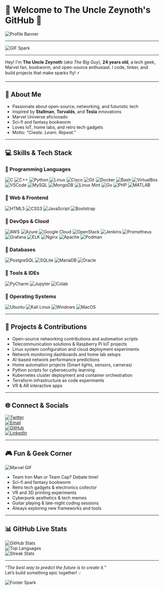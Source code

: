 # 👋 Welcome to **The Uncle Zeynoth's GitHub** 🚀

![Profile Banner](https://img.shields.io/badge/The%20Uncle%20Zeynoth-Open%20Source%20Enthusiast-blueviolet?style=for-the-badge&logo=github)

---

![GIF Spark](https://media3.giphy.com/media/v1.Y2lkPTc5MGI3NjExMDZtOWIxYWwzdzU1M2E4d25hcnp2eWR5bjlxYTV5MjZxYnZnaWliMSZlcD12MV9pbnRlcm5hbF9naWZfYnlfaWQmY3Q9Zw/26tn33aiTi1jkl6H6/giphy.gif)

---
Hey! I'm **The Uncle Zeynoth** (*aka The Big Guy*), **24 years old**, a tech geek, Marvel fan, bookworm, and open-source enthusiast. I code, tinker, and build projects that make sparks fly! ⚡️

---

## 🌟 About Me

- Passionate about open-source, networking, and futuristic tech  
- Inspired by **Stallman**, **Torvalds**, and **Tesla** innovations  
- Marvel Universe aficionado  
- Sci-fi and fantasy bookworm  
- Loves IoT, home labs, and retro tech gadgets  
- Motto: *"Create. Learn. Repeat."*

---

## 💻 Skills & Tech Stack
### 🔹 Programming Languages
![C](https://img.shields.io/badge/C-00599C?style=for-the-badge&logo=c&logoColor=white)
![C++](https://img.shields.io/badge/C++-00599C?style=for-the-badge&logo=cplusplus&logoColor=white)
![Python](https://img.shields.io/badge/Python-3776AB?style=for-the-badge&logo=python&logoColor=white)
![Linux](https://img.shields.io/badge/Linux-FCC624?style=for-the-badge&logo=linux&logoColor=black)
![Cisco](https://img.shields.io/badge/Cisco-1BA0D7?style=for-the-badge&logo=cisco&logoColor=white)
![Git](https://img.shields.io/badge/Git-F05032?style=for-the-badge&logo=git&logoColor=white)
![Docker](https://img.shields.io/badge/Docker-2496ED?style=for-the-badge&logo=docker&logoColor=white)
![Bash](https://img.shields.io/badge/Bash-4EAA25?style=for-the-badge&logo=gnu-bash&logoColor=white)
![VirtualBox](https://img.shields.io/badge/VirtualBox-183A61?style=for-the-badge&logo=virtualbox&logoColor=white)
![VSCode](https://img.shields.io/badge/VSCode-007ACC?style=for-the-badge&logo=visual-studio-code&logoColor=white)
![MySQL](https://img.shields.io/badge/MySQL-4479A1?style=for-the-badge&logo=mysql&logoColor=white)
![MongoDB](https://img.shields.io/badge/MongoDB-47A248?style=for-the-badge&logo=mongodb&logoColor=white)
![Linux Mint](https://img.shields.io/badge/Linux%20Mint-87CF3E?style=for-the-badge&logo=linuxmint&logoColor=white)
![Go](https://img.shields.io/badge/Go-00ADD8?style=for-the-badge&logo=go&logoColor=white)
![PHP](https://img.shields.io/badge/PHP-777BB4?style=for-the-badge&logo=php&logoColor=white)
![MATLAB](https://img.shields.io/badge/MATLAB-FF8000?style=for-the-badge&logo=mathworks&logoColor=white)


### 🔹 Web & Frontend
![HTML5](https://img.shields.io/badge/HTML5-E34F26?style=for-the-badge&logo=html5&logoColor=white)
![CSS3](https://img.shields.io/badge/CSS3-1572B6?style=for-the-badge&logo=css3&logoColor=white)
![JavaScript](https://img.shields.io/badge/JavaScript-F7DF1E?style=for-the-badge&logo=javascript&logoColor=black)
![Bootstrap](https://img.shields.io/badge/Bootstrap-7952B3?style=for-the-badge&logo=bootstrap&logoColor=white)

### 🔹 DevOps & Cloud
![AWS](https://img.shields.io/badge/AWS-FF9900?style=for-the-badge&logo=amazon-aws&logoColor=white)
![Azure](https://img.shields.io/badge/Azure-0078D4?style=for-the-badge&logo=microsoft-azure&logoColor=white)
![Google Cloud](https://img.shields.io/badge/Google_Cloud-4285F4?style=for-the-badge&logo=google-cloud&logoColor=white)
![OpenStack](https://img.shields.io/badge/OpenStack-ED1944?style=for-the-badge&logo=openstack&logoColor=white)
![Jenkins](https://img.shields.io/badge/Jenkins-D24939?style=for-the-badge&logo=jenkins&logoColor=white)
![Prometheus](https://img.shields.io/badge/Prometheus-E6522C?style=for-the-badge&logo=prometheus&logoColor=white)
![Grafana](https://img.shields.io/badge/Grafana-F46800?style=for-the-badge&logo=grafana&logoColor=white)
![ELK](https://img.shields.io/badge/ELK-005571?style=for-the-badge&logo=elastic&logoColor=white)
![Nginx](https://img.shields.io/badge/Nginx-009639?style=for-the-badge&logo=nginx&logoColor=white)
![Apache](https://img.shields.io/badge/Apache-D22128?style=for-the-badge&logo=apache&logoColor=white)
![Podman](https://img.shields.io/badge/Podman-892CA0?style=for-the-badge&logo=podman&logoColor=white)

### 🔹 Databases
![PostgreSQL](https://img.shields.io/badge/PostgreSQL-336791?style=for-the-badge&logo=postgresql&logoColor=white)
![SQLite](https://img.shields.io/badge/SQLite-003B57?style=for-the-badge&logo=sqlite&logoColor=white)
![MariaDB](https://img.shields.io/badge/MariaDB-003545?style=for-the-badge&logo=mariadb&logoColor=white)
![Oracle](https://img.shields.io/badge/Oracle-F80000?style=for-the-badge&logo=oracle&logoColor=white)

### 🔹 Tools & IDEs
![PyCharm](https://img.shields.io/badge/PyCharm-000000?style=for-the-badge&logo=pycharm&logoColor=white)
![Jupyter](https://img.shields.io/badge/Jupyter-F37626?style=for-the-badge&logo=jupyter&logoColor=white)
![Colab](https://img.shields.io/badge/Colab-F9AB00?style=for-the-badge&logo=googlecolab&logoColor=white)

### 🔹 Operating Systems
![Ubuntu](https://img.shields.io/badge/Ubuntu-E95420?style=for-the-badge&logo=ubuntu&logoColor=white)
![Kali Linux](https://img.shields.io/badge/Kali_Linux-557C94?style=for-the-badge&logo=kalilinux&logoColor=white)
![Windows](https://img.shields.io/badge/Windows-0078D6?style=for-the-badge&logo=windows&logoColor=white)
![MacOS](https://img.shields.io/badge/MacOS-000000?style=for-the-badge&logo=apple&logoColor=white)

---

## 🚀 Projects & Contributions

- Open-source networking contributions and automation scripts  
- Telecommunication solutions & Raspberry Pi IoT projects  
- Linux system configuration and cloud deployment experiments  
- Network monitoring dashboards and home lab setups  
- AI-based network performance predictions  
- Home automation projects (Smart lights, sensors, cameras)  
- Python scripts for cybersecurity learning  
- Kubernetes cluster deployment and container orchestration  
- Terraform infrastructure as code experiments  
- VR & AR interactive apps  

---

## 🌐 Connect & Socials

[![Twitter](https://img.shields.io/badge/Twitter-1DA1F2?style=for-the-badge&logo=twitter&logoColor=white)](https://twitter.com/Nexoragion)  
[![Email](https://img.shields.io/badge/Email-D14836?style=for-the-badge&logo=gmail&logoColor=white)](mailto:Maximusixcode@gmail.com)  
[![GitHub](https://img.shields.io/badge/GitHub-181717?style=for-the-badge&logo=github&logoColor=white)](https://github.com/M-Amin-Wolverine)  
[![LinkedIn](https://img.shields.io/badge/LinkedIn-0077B5?style=for-the-badge&logo=linkedin&logoColor=white)](https://linkedin.com/in/Nexoragion)  

---

## 🎮 Fun & Geek Corner

![Marvel GIF](https://media.giphy.com/media/3o6Zt6ML6BklcajjsA/giphy.gif)  
- Team Iron Man or Team Cap? Debate time!  
- Sci-fi and fantasy bookworm  
- Retro tech gadgets & electronics collector  
- VR and 3D printing experiments  
- Cyberpunk aesthetics & tech memes  
- Guitar playing & late-night coding sessions  
- Always exploring new frameworks and tools  

---

## 📊 GitHub Live Stats

![GitHub Stats](https://github-readme-stats.vercel.app/api?username=M-Amin-Wolverine&show_icons=true&theme=radical&hide_border=true)  
![Top Languages](https://github-readme-stats.vercel.app/api/top-langs/?username=M-Amin-Wolverine&layout=compact&theme=radical&hide_border=true)  
![Streak Stats](https://github-readme-streak-stats.herokuapp.com/?user=M-Amin-Wolverine&theme=radical&hide_border=true)

---

*“The best way to predict the future is to create it.”*  
Let’s build something epic together! 💡

![Footer Spark](https://img.shields.io/badge/Made%20with-⚡️%20Amin-orange?style=for-the-badge)
